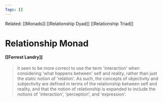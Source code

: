 ```yaml
---
Tags: []
---
```

Related: [[Monads]] [[Relationship Dyad]] [[Relationship Triad]]
# Relationship Monad

#### [[Forrest Landry]]
> it seen to be more correct to use the term 'interaction' when considering 'what happens between' self and reality, rather than just the static notion of 'relation'. As such, the concepts of objectivity and subjectivity are defined in terms of the relationship between self and reality, and that the notion of relationship is expanded to include the notions of 'interaction', 'perception', and 'expression'.